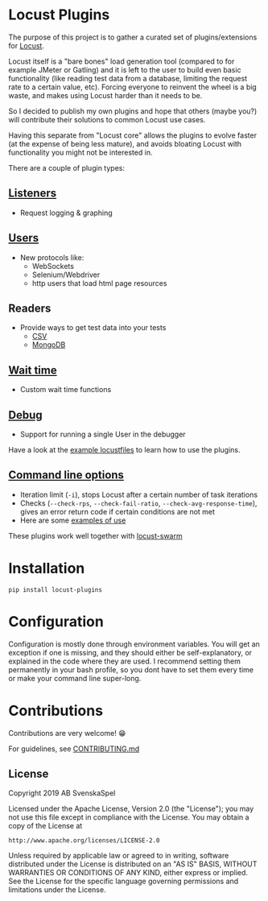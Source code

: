 # Locust Plugins

The purpose of this project is to gather a curated set of plugins/extensions for [Locust](https://github.com/locustio/locust). 

Locust itself is a "bare bones" load generation tool (compared to for example JMeter or Gatling) and it is left to the user to build even basic functionality (like reading test data from a database, limiting the request rate to a certain value, etc). Forcing everyone to reinvent the wheel is a big waste, and makes using Locust harder than it needs to be.

So I decided to publish my own plugins and hope that others (maybe you?) will contribute their solutions to common Locust use cases.

Having this separate from "Locust core" allows the plugins to evolve faster (at the expense of being less mature), and avoids bloating Locust with functionality you might not be interested in.

There are a couple of plugin types:

## [Listeners](locust_plugins/listeners.py)
- Request logging & graphing

## [Users](locust_plugins/users.py) 
- New protocols like: 
    - WebSockets
    - Selenium/Webdriver
    - http users that load html page resources

## Readers 
- Provide ways to get test data into your tests
    - [CSV](https://github.com/SvenskaSpel/locust-plugins/blob/master/locust_plugins/csvreader.py) 
    - [MongoDB](https://github.com/SvenskaSpel/locust-plugins/blob/master/locust_plugins/mongoreader.py)

## [Wait time](locust_plugins/wait_time.py)
- Custom wait time functions

## [Debug](locust_plugins/debug.py) 
- Support for running a single User in the debugger

Have a look at the [example locustfiles](examples/) to learn how to use the plugins.

## [Command line options](locust_plugins/__init__.py) 
- Iteration limit (`-i`), stops Locust after a certain number of task iterations
- Checks (`--check-rps`, `--check-fail-ratio`, `--check-avg-response-time`), gives an error return code if certain conditions are not met
- Here are some [examples of use](examples/cmd_line_examples.sh)


These plugins work well together with [locust-swarm](https://github.com/SvenskaSpel/locust-swarm)


# Installation

```
pip install locust-plugins
```

# Configuration

Configuration is mostly done through environment variables. You will get an exception if one is missing, and they should either be self-explanatory, or explained in the code where they are used. I recommend setting them permanently in your bash profile, so you dont have to set them every time or make your command line super-long.

# Contributions

Contributions are very welcome! 😁

For guidelines, see [CONTRIBUTING.md](CONTRIBUTING.md)

## License

Copyright 2019 AB SvenskaSpel

Licensed under the Apache License, Version 2.0 (the "License");
you may not use this file except in compliance with the License.
You may obtain a copy of the License at

    http://www.apache.org/licenses/LICENSE-2.0

Unless required by applicable law or agreed to in writing, software
distributed under the License is distributed on an "AS IS" BASIS,
WITHOUT WARRANTIES OR CONDITIONS OF ANY KIND, either express or implied.
See the License for the specific language governing permissions and
limitations under the License.
